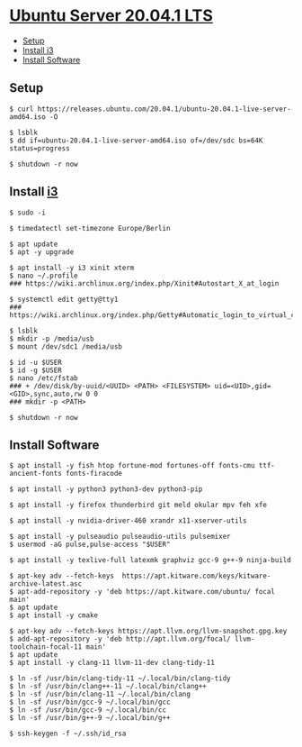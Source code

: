# [Ubuntu Server 20.04.1 LTS](https://ubuntu.com/server)

- [Setup](#setup)
- [Install i3](#install-i3)
- [Install Software](#install-software)

## Setup

```console
$ curl https://releases.ubuntu.com/20.04.1/ubuntu-20.04.1-live-server-amd64.iso -O
```

<!-- https://wiki.archlinux.org/index.php/USB_flash_installation_medium#Using_basic_command_line_utilities -->
```console
$ lsblk
$ dd if=ubuntu-20.04.1-live-server-amd64.iso of=/dev/sdc bs=64K status=progress
```

```console
$ shutdown -r now
```

## Install [i3](https://i3wm.org/)

```console
$ sudo -i
```

```console
$ timedatectl set-timezone Europe/Berlin
```

```console
$ apt update
$ apt -y upgrade
```

```console
$ apt install -y i3 xinit xterm
$ nano ~/.profile
### https://wiki.archlinux.org/index.php/Xinit#Autostart_X_at_login
```

```console
$ systemctl edit getty@tty1
### https://wiki.archlinux.org/index.php/Getty#Automatic_login_to_virtual_console
```

```console
$ lsblk 
$ mkdir -p /media/usb
$ mount /dev/sdc1 /media/usb
```

```console
$ id -u $USER
$ id -g $USER
$ nano /etc/fstab
### + /dev/disk/by-uuid/<UUID> <PATH> <FILESYSTEM> uid=<UID>,gid=<GID>,sync,auto,rw 0 0
### mkdir -p <PATH>
```

```console
$ shutdown -r now
```

## Install Software

```console
$ apt install -y fish htop fortune-mod fortunes-off fonts-cmu ttf-ancient-fonts fonts-firacode
```

```console
$ apt install -y python3 python3-dev python3-pip
```

```console
$ apt install -y firefox thunderbird git meld okular mpv feh xfe
```

```console
$ apt install -y nvidia-driver-460 xrandr x11-xserver-utils
```

```console
$ apt install -y pulseaudio pulseaudio-utils pulsemixer
$ usermod -aG pulse,pulse-access "$USER"
```

```console
$ apt install -y texlive-full latexmk graphviz gcc-9 g++-9 ninja-build
```

```console
$ apt-key adv --fetch-keys  https://apt.kitware.com/keys/kitware-archive-latest.asc
$ apt-add-repository -y 'deb https://apt.kitware.com/ubuntu/ focal main'
$ apt update
$ apt install -y cmake
```

```console
$ apt-key adv --fetch-keys https://apt.llvm.org/llvm-snapshot.gpg.key
$ add-apt-repository -y 'deb http://apt.llvm.org/focal/ llvm-toolchain-focal-11 main'
$ apt update
$ apt install -y clang-11 llvm-11-dev clang-tidy-11
```

```console
$ ln -sf /usr/bin/clang-tidy-11 ~/.local/bin/clang-tidy
$ ln -sf /usr/bin/clang++-11 ~/.local/bin/clang++
$ ln -sf /usr/bin/clang-11 ~/.local/bin/clang
$ ln -sf /usr/bin/gcc-9 ~/.local/bin/gcc
$ ln -sf /usr/bin/gcc-9 ~/.local/bin/cc
$ ln -sf /usr/bin/g++-9 ~/.local/bin/g++
```

```console
$ ssh-keygen -f ~/.ssh/id_rsa
```

<!--       _
       .__(.)< (SHIBBOLEET)
        \___)   
 ~~~~~~~~~~~~~~~~~~-->
